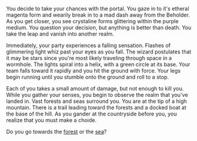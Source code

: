 You decide to take your chances with the portal. You gaze in to it's etheral magenta
form and wearily break in to a mad dash away from the Beholder. As you get closer,
you see crystaline forms glittering within the purple medium. You question your decision,
but anything is better than death. You take the leap and vanish into another realm.

Immediately, your party experiences a falling sensation. Flashes of glimmering light whiz
past your eyes as you fall. The wizard postulates that it may be stars since you're most
likely traveling through space in a wormhole. The lights spiral into a helix, with a
green circle at its base. Your team falls toward it rapidly and you hit the ground with
force. Your legs begin running until you stumble onto the ground and roll to a stop.

Each of you takes a small amount of damage, but not enough to kill you. While you gather
your senses, you begin to observe the realm that you've landed in. Vast forests and seas
surround you. You are at the tip of a high mountain. There is a trail leading toward the 
forests and a docked boat at the base of the hill.
As you gander at the countryside before you, you realize that you must make a choide.

Do you go towards the [forest](../PortalForest/Forest.md) or the [sea](../PortalSea/Sea.md)?